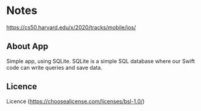 # Notes
https://cs50.harvard.edu/x/2020/tracks/mobile/ios/

## About App 
Simple app, using SQLite.
SQLite is a simple SQL database where our Swift code can write queries and save data.
## Licence
Licence (https://choosealicense.com/licenses/bsl-1.0/)
